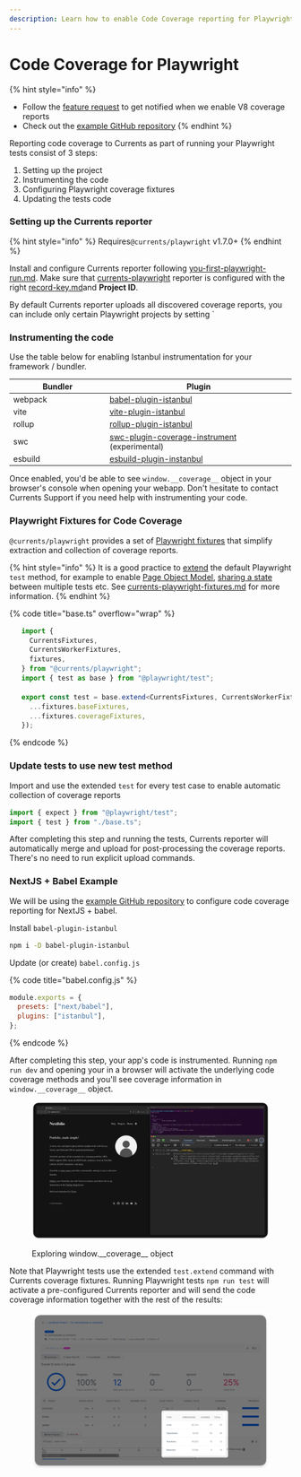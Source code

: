 ```yaml
---
description: Learn how to enable Code Coverage reporting for Playwright
---
```


# Code Coverage for Playwright

{% hint style="info" %}
* Follow the [feature request](https://currents.featurebase.app/p/v8-coverage-reports-for-playwright) to get notified when we enable V8 coverage reports
* Check out the [example GitHub repository](https://github.com/currents-dev/currents-playwright-coverage-example)&#x20;
{% endhint %}

Reporting code coverage to Currents as part of running your Playwright tests consist of 3 steps:

1. Setting up the project
2. Instrumenting the code
3. Configuring Playwright coverage fixtures
4. Updating the tests code

### Setting up the Currents reporter

{% hint style="info" %}
Requires`@currents/playwright` v1.7.0+
{% endhint %}

Install and configure Currents reporter following [you-first-playwright-run.md](../../getting-started/playwright/you-first-playwright-run.md "mention"). Make sure that [currents-playwright](../../resources/reporters/currents-playwright/ "mention") reporter is configured with the right [record-key.md](../record-key.md "mention")and **Project ID**.&#x20;

By default Currents reporter uploads all discovered coverage reports, you can include only certain Playwright projects by setting \`

### Instrumenting the code

Use the table below for enabling Istanbul instrumentation for your framework / bundler.

<table><thead><tr><th width="158">Bundler</th><th>Plugin</th></tr></thead><tbody><tr><td>webpack</td><td><a href="https://github.com/istanbuljs/babel-plugin-istanbul">babel-plugin-istanbul</a></td></tr><tr><td>vite</td><td><a href="https://github.com/ifaxity/vite-plugin-istanbul">vite-plugin-istanbul</a></td></tr><tr><td>rollup</td><td><a href="https://github.com/artberri/rollup-plugin-istanbul">rollup-plugin-istanbul</a></td></tr><tr><td>swc</td><td><a href="https://github.com/kwonoj/swc-plugin-coverage-instrument">swc-plugin-coverage-instrument</a> (experimental)</td></tr><tr><td>esbuild</td><td><a href="https://www.npmjs.com/package/esbuild-plugin-istanbul">esbuild-plugin-instanbul</a></td></tr></tbody></table>

Once enabled, you'd be able to see `window.__coverage__` object in your browser's console when opening your webapp. Don't hesitate to contact Currents Support if you need help with instrumenting your code.

### Playwright Fixtures for Code Coverage

`@currents/playwright` provides a set of [Playwright fixtures](https://playwright.dev/docs/test-fixtures) that simplify extraction and collection of coverage reports.&#x20;

{% hint style="info" %}
It is a good practice to [extend](https://playwright.dev/docs/api/class-test#test-extend) the default Playwright `test` method, for example to enable [Page Object Model](https://playwright.dev/docs/pom), [sharing a state](https://playwright.dev/docs/test-fixtures#worker-scoped-fixtures) between multiple tests etc.  See [currents-playwright-fixtures.md](../../resources/reporters/currents-playwright/currents-playwright-fixtures.md "mention") for more information.
{% endhint %}

{% code title="base.ts" overflow="wrap" %}
```ts
   import {
     CurrentsFixtures,
     CurrentsWorkerFixtures,
     fixtures,
   } from "@currents/playwright";
   import { test as base } from "@playwright/test";
   
   export const test = base.extend<CurrentsFixtures, CurrentsWorkerFixtures>({
     ...fixtures.baseFixtures,
     ...fixtures.coverageFixtures,
   });
```
{% endcode %}

### Update tests to use new test method

Import and use the extended `test` for every test case to enable automatic collection of coverage reports

```ts
import { expect } from "@playwright/test";
import { test } from "./base.ts";
```

After completing this step and running the tests, Currents reporter will automatically merge and upload for post-processing the coverage reports. There's no need to run explicit upload commands.

### NextJS + Babel Example&#x20;

We will be using the [example GitHub repository](https://github.com/currents-dev/currents-playwright-coverage-example) to configure code coverage reporting for NextJS + babel.

Install `babel-plugin-istanbul`

```sh
npm i -D babel-plugin-istanbul
```

Update (or create) `babel.config.js`

{% code title="babel.config.js" %}
```js
module.exports = {
  presets: ["next/babel"],
  plugins: ["istanbul"],
};
```
{% endcode %}

After completing this step, your app's code is instrumented. Running `npm run dev` and opening your in a browser will activate the underlying code coverage methods and you'll see coverage information in `window.__coverage__` object.

<figure><img src="../../.gitbook/assets/currents-2024-11-26-19.13.02@2x.png" alt=""><figcaption><p>Exploring window.__coverage__ object</p></figcaption></figure>

Note that Playwright tests use the extended `test.extend` command with Currents coverage fixtures. Running Playwright tests `npm run test` will activate a pre-configured Currents reporter and will send the code coverage information together with the rest of the results:

<figure><img src="../../.gitbook/assets/currents-2024-11-26-19.17.48@2x.png" alt=""><figcaption></figcaption></figure>
